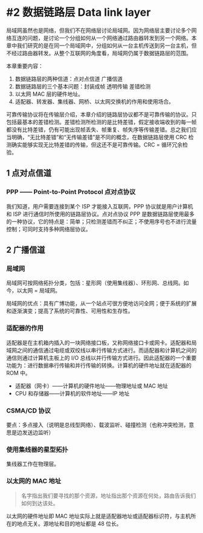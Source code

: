 # #2 数据链路层 Data link layer

局域网虽然也是网络，但我们不在网络层讨论局域网。因为网络层主要讨论多个网络互连的问题，是讨论一个分组如何从一个网络通过路由器转发到另一个网络。本章中我们研究的是在同一个局域网中，分组如何从一台主机传送到另一台主机，但不经过路由器转发。从整个互联网的角度看，局域网仍属于数据链路层的范围。

本章重要内容：

1. 数据链路层的两种信道：点对点信道 广播信道
2. 数据链路层的三个基本问题：封装成帧 透明传输 差错检测
3. 以太网 MAC 层的硬件地址。
4. 适配器、转发器、集线器、网桥、以太网交换机的作用和使用场合。

可靠传输协议将在传输层介绍，本章介绍的链路层协议都不是可靠传输的协议。只包括最基本的差错检测。差错检测所检测的是比特差错，假定接收端收到的每一帧都没有比特差错，仍有可能出现帧丢失、帧重复、帧失序等传输差错。总之我们应当明确，“无比特差错”和“无传输差错”是不同的概念，在数据链路层使用 CRC 检测确实能够实现无比特差错的传输，但这还不是可靠传输。CRC = 循环冗余检验。

## 1 点对点信道

### PPP —— Point-to-Point Protocol 点对点协议

我们知道，用户需要连接到某个 ISP 才能接入互联网，PPP 协议就是用户计算机和 ISP 进行通信时所使用的链路层协议。点对点协议 PPP 是数据链路层使用最多的一种协议，它的特点是：简单；只检测差错而不纠正；不使用序号也不进行流量控制；可同时支持多种网络层协议。

## 2 广播信道

### 局域网

局域网可按网络拓扑分类，包括：星形网（使用集线器）、环形网、总线网。如今，以太网 = 局域网。

局域网的优点：具有广博功能，从一个站点可很方便地访问全网；便于系统的扩展和逐渐演变；提高了系统的可靠性、可用性和生存性。

### 适配器的作用

适配器是在主机箱内插入的一块网络接口板，又称网络接口卡或网卡。适配器和局域网之间的通信通过电缆或双绞线以串行传输方式进行。而适配器和计算机之间的通信则通过计算机主板上的 I/O 总线以并行传输方式进行。因此适配器的一个重要功能为：进行数据串行传输和并行传输的转换。计算机的硬件地址就在适配器的 ROM 中。

- 适配器（网卡）——计算机的硬件地址——物理地址或 MAC 地址
- CPU 和存储器——计算机的软件地址——IP 地址

### CSMA/CD 协议

要点：多点接入（说明是总线型网络）、载波监听、碰撞检测（也称冲突检测，意思是边发送边监听）

### 使用集线器的星型拓扑

集线器工作在物理层。

### 以太网的 MAC 地址

> 名字指出我们要寻找的那个资源，地址指出那个资源在何处，路由告诉我们如何到达该处。

以太网的硬件地址即 MAC 地址实际上就是适配器地址或适配器标识符，与主机所在的地点无关。源地址和目的地址都是 48 位长。